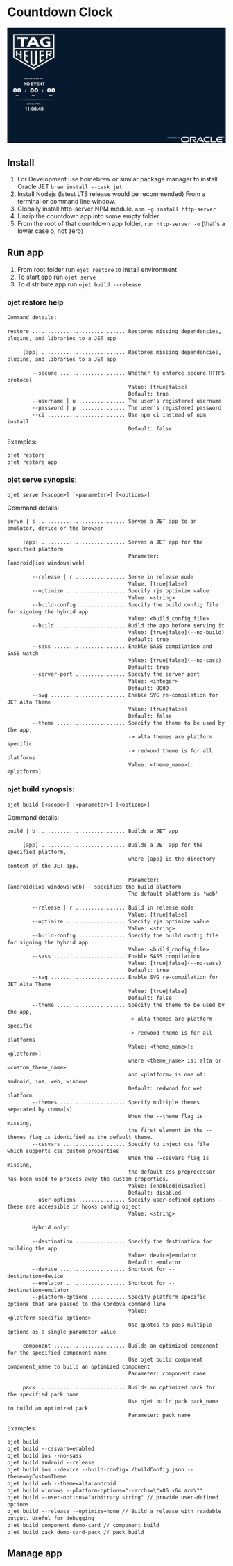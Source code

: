 # Countdown Clock

![app home](doc/images/appHome.png)

## Install
1. For Development use homebrew or similar package manager to install Oracle JET `brew install --cask jet`
1. Install Nodejs (latest LTS release would be recommended) From a terminal or command line window.
2. Globally install http-server NPM module.  `npm -g install http-server`
3. Unzip the countdown app into some empty folder
4. From the root of that countdown app folder, `run http-server -o`  (that's a lower case o, not zero)

## Run app
1. From root folder run `ojet restore` to install environment
2. To start app run `ojet serve`
3. To distribute app run `ojet build --release`

### ojet restore help
	Command details:

    restore .............................. Restores missing dependencies, plugins, and libraries to a JET app

         [app] ........................... Restores missing dependencies, plugins, and libraries to a JET app

            --secure ..................... Whether to enforce secure HTTPS protocol
                                           Value: [true|false]
                                           Default: true
            --username | u ............... The user's registered username
            --password | p ............... The user's registered password
            --ci ......................... Use npm ci instead of npm install
                                           Default: false

Examples:

    ojet restore
    ojet restore app

### ojet serve synopsis:

    ojet serve [<scope>] [<parameter>] [<options>]

Command details:

    serve | s ............................ Serves a JET app to an emulator, device or the browser

         [app] ........................... Serves a JET app for the specified platform
                                           Parameter: [android|ios|windows|web]

            --release | r ................ Serve in release mode
                                           Value: [true|false]
            --optimize ................... Specify rjs optimize value
                                           Value: <string>
            --build-config ............... Specify the build config file for signing the hybrid app
                                           Value: <build_config_file>
            --build ...................... Build the app before serving it
                                           Value: [true|false](--no-build)
                                           Default: true
            --sass ....................... Enable SASS compilation and SASS watch 
                                           Value: [true|false](--no-sass)
                                           Default: true
            --server-port ................ Specify the server port
                                           Value: <integer>
                                           Default: 8000
            --svg ........................ Enable SVG re-compilation for JET Alta Theme
                                           Value: [true|false]
                                           Default: false
            --theme ...................... Specify the theme to be used by the app,
                                           -> alta themes are platform specific
                                           -> redwood theme is for all platforms
                                           Value: <theme_name>[:<platform>]


### ojet build synopsis:


    ojet build [<scope>] [<parameter>] [<options>]

Command details:

    build | b ............................ Builds a JET app

         [app] ........................... Builds a JET app for the specified platform,
                                           where [app] is the directory context of the JET app.
                                           
                                           Parameter: [android|ios|windows|web] - specifies the build platform
                                           The default platform is 'web'

            --release | r ................ Build in release mode
                                           Value: [true|false]
            --optimize ................... Specify rjs optimize value
                                           Value: <string>
            --build-config ............... Specify the build config file for signing the hybrid app
                                           Value: <build_config_file>
            --sass ....................... Enable SASS compilation
                                           Value: [true|false](--no-sass)
                                           Default: true
            --svg ........................ Enable SVG re-compilation for JET Alta Theme
                                           Value: [true|false]
                                           Default: false
            --theme ...................... Specify the theme to be used by the app,
                                           -> alta themes are platform specific
                                           -> redwood theme is for all platforms
                                           Value: <theme_name>[:<platform>]
                                           where <theme_name> is: alta or <custom_theme_name>
                                           and <platform> is one of: android, ios, web, windows
                                           Default: redwood for web platform
            --themes ..................... Specify multiple themes separated by comma(s)
                                           When the --theme flag is missing,
                                           the first element in the --themes flag is identified as the default theme.
            --cssvars .................... Specify to inject css file which supports css custom properties
                                           When the --cssvars flag is missing,
                                           the default css preprocessor has been used to process away the custom properties.
                                           Value: [enabled|disabled]
                                           Default: disabled
            --user-options ............... Specify user-defined options - these are accessible in hooks config object
                                           Value: <string>

            Hybrid only:

            --destination ................ Specify the destination for building the app
                                           Value: device|emulator
                                           Default: emulator
            --device ..................... Shortcut for --destination=device
            --emulator ................... Shortcut for --destination=emulator
            --platform-options ........... Specify platform specific options that are passed to the Cordova command line
                                           Value: <platform_specific_options>
                                           Use quotes to pass multiple options as a single parameter value

         component ....................... Builds an optimized component for the specified component name
                                           Use ojet build component component_name to build an optimized component
                                           Parameter: component name

         pack ............................ Builds an optimized pack for the specified pack name
                                           Use ojet build pack pack_name to build an optimized pack
                                           Parameter: pack name

Examples:

    ojet build
    ojet build --cssvars=enabled
    ojet build ios --no-sass
    ojet build android --release
    ojet build ios --device --build-config=./buildConfig.json --theme=myCustomTheme
    ojet build web --theme=alta:android
    ojet build windows --platform-options="--archs=\"x86 x64 arm\""
    ojet build --user-options="arbitrary string" // provide user-defined options
    ojet build --release --optimize=none // Build a release with readable output. Useful for debugging
    ojet build component demo-card // component build
    ojet build pack demo-card-pack // pack build

## Manage app

